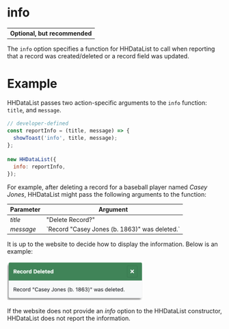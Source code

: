 # info

<table class="options-table"><tr><th>Optional, but recommended</th></tr></table>

The `info` option specifies a function for HHDataList to call when reporting that a record was created/deleted or a record field was updated.

# Example


HHDataList passes two action-specific arguments to the `info` function: `title`, and `message`.

``` js nonum
// developer-defined
const reportInfo = (title, message) => {
  showToast('info', title, message);
};
 
new HHDataList({
  info: reportInfo,
});
```

For example, after deleting a record for a baseball player named *Casey Jones*, HHDataList might pass the following arguments to the function:

|Parameter|Argument|
|-|-|
|*title*|"Delete Record?"|
|*message*|\`Record "Casey Jones (b. 1863)" was deleted.\`|

It is up to the website to decide how to display the information. Below is an example:

<p><img src="report-info.png" class="img-fluid d-block" width=320 loading="lazy"></p>

If the website does not provide an *info* option to the HHDataList constructor, HHDataList does not report the information.